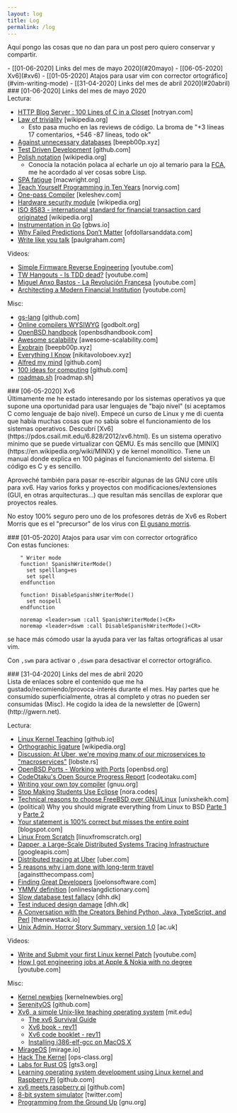 ```yaml
---
layout: log
title: Log
permalink: /log
---
```


Aquí pongo las cosas que no dan para un post pero quiero conservar y compartir.

<div class="content-index" markdown="1">
- [[01-06-2020] Links del mes de mayo 2020](#20mayo)
- [[06-05-2020] Xv6](#xv6)
- [[01-05-2020] Atajos para usar vim con corrector ortográfico](#vim-writing-mode)
- [[31-04-2020] Links del mes de abril 2020](#20abril)
</div>

<div id="20mayo" markdown="1">
### [01-06-2020] Links del mes de mayo 2020
</div>

<div class="log-entry" markdown="1">
Lectura:

- [HTTP Blog Server : 100 Lines of C in a Closet](https://blog.notryan.com/009.txt) [notryan.com]
- [Law of triviality](https://en.wikipedia.org/wiki/Law_of_triviality) [wikipedia.org]
  - Esto pasa mucho en las reviews de código. La broma de "+3 líneas 17 comentarios, +546 -87 líneas, todo ok"
- [Against unnecessary databases](https://beepb00p.xyz/unnecessary-db.html) [beepb00p.xyz]
- [Test Driven Development](https://github.com/testdouble/contributing-tests/wiki/Test-Driven-Development) [github.com]
- [Polish notation](https://en.wikipedia.org/wiki/Polish_notation) [wikipedia.org]
  - Conocía la notación polaca al echarle un ojo al temario para la [FCA](https://en.wikipedia.org/wiki/Financial_Conduct_Authority), me he acordado al ver cosas sobre Lisp.
- [SPA fatigue](https://macwright.org/2020/05/10/spa-fatigue.html) [macwright.org]
- [Teach Yourself Programming in Ten Years](https://norvig.com/21-days.html) [norvig.com]
- [One-pass Compiler](https://keleshev.com/one-pass-compiler-primer) [keleshev.com]
- [Hardware security module](https://en.wikipedia.org/wiki/Hardware_security_module) [wikipedia.org]
- [ISO 8583 - international standard for financial transaction card originated](https://en.wikipedia.org/wiki/ISO_8583) [wikipedia.org]
- [Instrumentation in Go](https://gbws.io/articles/instrumentation-in-go/) [gbws.io]
- [Why Failed Predictions Don’t Matter](https://ofdollarsanddata.com/failed-predictions/) [ofdollarsanddata.com]
- [Write like you talk](http://www.paulgraham.com/talk.html) [paulgraham.com]

Videos:

- [Simple Firmware Reverse Engineering](https://www.youtube.com/watch?v=oqk3cU7ekag) [youtube.com]
- [TW Hangouts - Is TDD dead?](https://www.youtube.com/watch?v=z9quxZsLcfo) [youtube.com]
- [Miguel Anxo Bastos - La Revolución Francesa](https://www.youtube.com/watch?v=lBEOwFm_gI5) [youtube.com]
- [Architecting a Modern Financial Institution](https://www.youtube.com/watch?v=VYuToviSx5Q) [youtube.com]

Misc:

- [gs-lang](https://github.com/geertvos/gs-lang/blob/master/README.md) [github.com]
- [Online compilers WYSIWYG](https://godbolt.org/) [godbolt.org]
- [OpenBSD handbook](https://www.openbsdhandbook.com/) [openbsdhandbook.com]
- [Awesome scalability](http://awesome-scalability.com/) [awesome-scalability.com]
- [Exobrain](https://beepb00p.xyz/exobrain/) [beepb00p.xyz]
- [Everything I Know](https://wiki.nikitavoloboev.xyz/) [nikitavoloboev.xyz]
- [Alfred my mind](https://github.com/nikitavoloboev/alfred-my-mind) [github.com]
- [100 ideas for computing](https://github.com/samsquire/ideas) [github.com]
- [roadmap.sh](https://roadmap.sh/) [roadmap.sh]
</div>

<div id="xv6" markdown="1">
### [06-05-2020] Xv6
</div>

<div class="log-entry" markdown="1">
Últimamente me he estado interesando por los sistemas operativos ya que supone una oportunidad para usar lenguajes de "bajo nivel" (si aceptamos C como lenguaje de bajo nivel). Empecé un curso de Linux y me di cuenta que había muchas cosas que no sabía sobre el funcionamiento de los sistemas operativos. Descubrí [Xv6](https://pdos.csail.mit.edu/6.828/2012/xv6.html). Es un sistema operativo mínimo que se puede virtualizar con QEMU. Es más sencillo que [MINIX](https://en.wikipedia.org/wiki/MINIX) y de kernel monolítico. Tiene un manual donde explica en 100 páginas el funcionamiento del sistema. El código es C y es sencillo.

Aproveché también para pasar re-escribir algunas de las GNU core utils para xv6. Hay varios forks y proyectos con modificaciones/extensiones (GUI, en otras arquitecturas...) que resultan más sencillas de explorar que proyectos reales.

No estoy 100% seguro pero uno de los profesores detrás de Xv6 es Robert Morris que es el "precursor" de los virus con [El gusano morris](https://es.wikipedia.org/wiki/Gusano_Morris).
</div>

<div id="vim-writing-mode" markdown="1">
### [01-05-2020] Atajos para usar vim con corrector ortográfico
</div>

<div class="log-entry" markdown="1">
Con estas funciones:

```
    " Writer mode
    function! SpanishWriterMode()
      set spelllang=es
      set spell
    endfunction

    function! DisableSpanishWriterMode()
      set nospell
    endfunction

    noremap <leader>swm :call SpanishWriterMode()<CR>
    noremap <leader>dswm :call DisableSpanishWriterMode()<CR>
```

se hace más cómodo usar la ayuda para ver las faltas ortográficas al usar vim.

Con `,swm` para activar o `,dswm` para desactivar el corrector ortográfico.
</div>

<div id="20abril" markdown="1">
### [31-04-2020] Links del mes de abril 2020
</div>

<div class="log-entry" markdown="1">
Lista de enlaces sobre el contenido que me ha gustado/recomiendo/provoca-interés durante el mes. Hay partes que he consumido superficialmente, otras al completo y otras no pueden ser consumidas (Misc). He cogido la idea de la newsletter de [Gwern](http://gwern.net).

Lectura:

- [Linux Kernel Teaching](https://linux-kernel-labs.github.io/refs/heads/master/index.html) [github.io]
- [Orthographic ligature](https://en.wikipedia.org/wiki/Orthographic_ligature) [wikipedia.org]
- [Discussion: At Uber, we're moving many of our microservices to "macroservices"](https://lobste.rs/s/mc3k1c/at_uber_we_re_moving_many_our#c_f8vacm) [lobste.rs]
- [OpenBSD Ports - Working with Ports](https://www.openbsd.org/faq/ports/ports.html) [openbsd.org]
- [CodeOtaku's Open Source Progress Report](https://www.codeotaku.com/journal/2020-04/open-source-progress-report/index) [codeotaku.com]
- [Writing your own toy compiler](https://gnuu.org/2009/09/18/writing-your-own-toy-compiler/) [gnuu.org]
- [Stop Making Students Use Eclipse](https://nora.codes/post/stop-making-students-use-eclipse/) [nora.codes]
- [Technical reasons to choose FreeBSD over GNU/Linux](https://unixsheikh.com/articles/technical-reasons-to-choose-freebsd-over-linux.html) [unixsheikh.com]
- (political) Why you should migrate everything from Linux to BSD [Parte 1](https://unixsheikh.com/articles/why-you-should-migrate-everything-from-linux-to-bsd.html) y [Parte 2](https://unixsheikh.com/articles/why-you-should-migrate-everything-from-linux-to-bsd-part-2.html)
- [Your statement is 100% correct but misses the entire point](https://nibblestew.blogspot.com/2020/04/your-statement-is-100-correct-but.html?m=1) [blogspot.com]
- [Linux From Scratch](http://www.linuxfromscratch.org/lfs/view/stable/) [linuxfromscratch.org]
- [Dapper, a Large-Scale Distributed Systems Tracing Infrastructure](https://storage.googleapis.com/pub-tools-public-publication-data/pdf/36356.pdf) [googleapis.com]
- [Distributed tracing at Uber](https://eng.uber.com/distributed-tracing/) [uber.com]
- [5 reasons why i am done with long-term travel](https://againstthecompass.com/en/reasons-long-term-travel/) [againstthecompass.com]
- [Finding Great Developers](https://www.joelonsoftware.com/2006/09/06/finding-great-developers-2/) [joelonsoftware.com]
- [YMMV definition](http://onlineslangdictionary.com/meaning-definition-of/ymmv) [onlineslangdictionary.com]
- [Slow database test fallacy](https://dhh.dk/2014/slow-database-test-fallacy.html) [dhh.dk]
- [Test induced design damage](https://dhh.dk/2014/test-induced-design-damage.html) [dhh.dk]
- [A Conversation with the Creators Behind Python, Java, TypeScript, and Perl](https://thenewstack.io/a-conversation-with-the-creators-behind-python-java-typescript-and-perl/) [thenewstack.io]
- [Unix Admin. Horror Story Summary, version 1.0](http://www-uxsup.csx.cam.ac.uk/misc/horror.txt) [ac.uk]

Videos:

- [Write and Submit your first Linux kernel Patch](https://www.youtube.com/watch?v=LLBrBBImJt4) [youtube.com]
- [How I got engineering jobs at Apple & Nokia with no degree](https://www.youtube.com/watch?v=rS6l7p86cyw) [youtube.com]

Misc:

- [Kernel newbies](https://kernelnewbies.org/) [kernelnewbies.org]
- [SerenityOS](https://github.com/SerenityOS/serenity) [github.com]
- [Xv6, a simple Unix-like teaching operating system](https://pdos.csail.mit.edu/6.828/2012/xv6.html) [mit.edu]
  - [The xv6 Survival Guide](https://web.cecs.pdx.edu/~markem/CS333/handouts/guide)
  - [Xv6 book - rev11](https://pdos.csail.mit.edu/6.828/2018/xv6/book-rev11.pdf)
  - [Xv6 code booklet - rev11](https://pdos.csail.mit.edu/6.828/2018/xv6/xv6-rev11.pdf)
  - [Installing i386-elf-gcc on MacOS X](https://www.danirod.es/blog/2015/i386-elf-gcc-on-mac)
- [MirageOS](https://mirage.io/) [mirage.io]
- [Hack The Kernel](https://www.ops-class.org/) [ops-class.org]
- [Labs for Rust OS](https://tc.gts3.org/cs3210/2020/spring/lab/lab2.html) [gts3.org]
- [Learning operating system development using Linux kernel and Raspberry Pi](https://github.com/s-matyukevich/raspberry-pi-os) [github.com]
- [xv6 meets raspberry pi](https://github.com/siwadon/rpi-xboot) [github.com]
- [8-bit system simulator](https://twitter.com/diodesign/status/1248975584647995394) [twitter.com]
- [Programming from the Ground Up](https://download-mirror.savannah.gnu.org/releases/pgubook/ProgrammingGroundUp-1-0-booksize.pdf) [gnu.org]
</div>